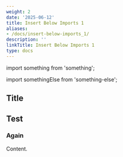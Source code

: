 ```yaml
---
weight: 2
date: '2025-06-12'
title: Insert Below Imports 1
aliases:
- /docs/insert-below-imports_1/
description: ''
linkTitle: Insert Below Imports 1
type: docs
---
```


import something from 'something';

import somethingElse from 'something-else';

## Title

## Test

### Again

Content.

